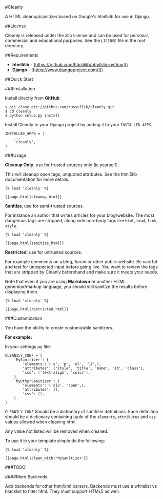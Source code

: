 #Cleanly

A HTML cleanup/sanitizer based on Google's html5lib for use in Django.

##License

Cleanly is released under the zlib license and can be used for personal, commercial and educational purposes. See the `LICENSE` file in the root directory.

##Requirements

* **html5lib** - [https://github.com/html5lib/html5lib-python]()
* **Django** - [https://www.djangoproject.com/]()

##Quick Start

###Installation

Install directly from **GitHub**:

    $ git clone git://github.com/russelljk/cleanly.git
    $ cd cleanly
    $ python setup.py install

Install Cleanly to your Django project by adding it to your `INSTALLED_APPS`.

    INSTALLED_APPS = (
        ...
        'cleanly',
    )

###Usage    

**Cleanup Only**, use for trusted sources only (ie yourself).

This will cleanup open tags, unquoted attributes. See the html5lib documentation for more details.

    {% load 'cleanly' %}

    {{page.html|cleanup_html}}

**Sanitize**, use for semi-trusted sources. 

For instance an author that writes articles for your blog/website. The most dangerous tags are stripped, along side non-body tags like `html`, `head`, `link`, `style`.

    {% load 'cleanly' %}

    {{page.html|sanitize_html}}
    
**Restricted**, use for untrusted sources. 

For example comments on a blog, forum or other public website. Be careful and test for unexpected input before going live. You want to review the tags that are stripped by Cleanly beforehand and make sure it meets your needs.

Note that even if you are using **Markdown** or another HTML generator/markup language, you should still sanitize the results before displaying them.

    {% load 'cleanly' %}

    {{page.html|restricted_html}}

###Customization

You have the ability to create customizable sanitizers.

**For example:**

In your settings.py file:
    
    CLEANILY_CONF = {
        'MySanitizer': {
            'elements': ('a', 'p', 'ul', 'li',),
            'attributes': ('style', 'title', 'name', 'id', 'class'),
            'css': ('text-align', 'color'),
        },
        'MyOtherSanitizer': {
            'elements': ('div', 'span',),
            'attributes': (),
            'css': (),
        }
    }

`CLEANILY_CONF` Should be a dictionary of sanitizer definitions. Each definition should be a dictionary containing tuple of the `elements`, `attributes` and `css` values allowed when cleaning html.

Any value not listed will be removed when cleaned.

To use it in your template simple do the following:

    {% load 'cleanly' %}
    
    {{page.html|clean_with:'MySanitizer'}}

###TODO 

####More Backends

Add backends for other html/xml parsers. Backends must use a whitelist vs blacklist to filter html. They must support HTML5 as well.
